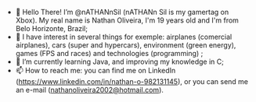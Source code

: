 - 👋 Hello There! I’m @nATHANnSil (nATHANn Sil is my gamertag on Xbox). My real name is Nathan Oliveira, I'm 19 years old and I'm from Belo Horizonte, Brazil;
- 👀 I have interest in several things for exemple: airplanes (comercial airplanes), cars (super and hypercars), environment (green energy), games (FPS and races) 
and technologies (programming) ; 
- 🌱 I’m currently learning Java, and improving my knowledge in C;
- 📫 How to reach me: you can find me on LinkedIn (https://www.linkedin.com/in/nathan-o-982131145), or you can send me an e-mail (nathanoliveira2002@hotmail.com).

<!---
nATHANnSil/nATHANnSil is a ✨ special ✨ repository because its `README.md` (this file) appears on your GitHub profile.
You can click the Preview link to take a look at your changes.
--->
